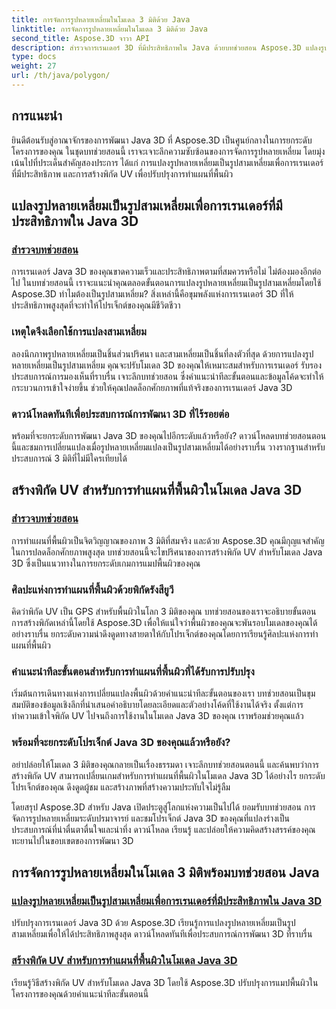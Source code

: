 ```yaml
---
title: การจัดการรูปหลายเหลี่ยมในโมเดล 3 มิติด้วย Java
linktitle: การจัดการรูปหลายเหลี่ยมในโมเดล 3 มิติด้วย Java
second_title: Aspose.3D จาวา API
description: สำรวจการเรนเดอร์ 3D ที่มีประสิทธิภาพใน Java ด้วยบทช่วยสอน Aspose.3D แปลงรูปหลายเหลี่ยมเป็นรูปสามเหลี่ยมและสร้างพิกัด UV เพื่อประสิทธิภาพสูงสุดและการทำแผนที่พื้นผิวที่ได้รับการปรับปรุง
type: docs
weight: 27
url: /th/java/polygon/
---
```

## การแนะนำ

ยินดีต้อนรับสู่อาณาจักรของการพัฒนา Java 3D ที่ Aspose.3D เป็นศูนย์กลางในการยกระดับโครงการของคุณ ในชุดบทช่วยสอนนี้ เราจะเจาะลึกความซับซ้อนของการจัดการรูปหลายเหลี่ยม โดยมุ่งเน้นไปที่ประเด็นสำคัญสองประการ ได้แก่ การแปลงรูปหลายเหลี่ยมเป็นรูปสามเหลี่ยมเพื่อการเรนเดอร์ที่มีประสิทธิภาพ และการสร้างพิกัด UV เพื่อปรับปรุงการทำแผนที่พื้นผิว

## แปลงรูปหลายเหลี่ยมเป็นรูปสามเหลี่ยมเพื่อการเรนเดอร์ที่มีประสิทธิภาพใน Java 3D

### [สำรวจบทช่วยสอน](./convert-polygons-triangles/)

การเรนเดอร์ Java 3D ของคุณขาดความเร็วและประสิทธิภาพตามที่สมควรหรือไม่ ไม่ต้องมองอีกต่อไป ในบทช่วยสอนนี้ เราจะแนะนำคุณตลอดขั้นตอนการแปลงรูปหลายเหลี่ยมเป็นรูปสามเหลี่ยมโดยใช้ Aspose.3D ทำไมต้องเป็นรูปสามเหลี่ยม? สิ่งเหล่านี้คือขุมพลังแห่งการเรนเดอร์ 3D ที่ให้ประสิทธิภาพสูงสุดที่จะทำให้โปรเจ็กต์ของคุณมีชีวิตชีวา

### เหตุใดจึงเลือกใช้การแปลงสามเหลี่ยม

ลองนึกภาพรูปหลายเหลี่ยมเป็นชิ้นส่วนปริศนา และสามเหลี่ยมเป็นชิ้นที่ลงตัวที่สุด ด้วยการแปลงรูปหลายเหลี่ยมเป็นรูปสามเหลี่ยม คุณจะปรับโมเดล 3D ของคุณให้เหมาะสมสำหรับการเรนเดอร์ รับรองประสบการณ์การมองเห็นที่ราบรื่น เจาะลึกบทช่วยสอน ซึ่งคำแนะนำทีละขั้นตอนและข้อมูลโค้ดจะทำให้กระบวนการเข้าใจง่ายขึ้น ช่วยให้คุณปลดล็อกศักยภาพที่แท้จริงของการเรนเดอร์ Java 3D

### ดาวน์โหลดทันทีเพื่อประสบการณ์การพัฒนา 3D ที่ไร้รอยต่อ

พร้อมที่จะยกระดับการพัฒนา Java 3D ของคุณไปอีกระดับแล้วหรือยัง? ดาวน์โหลดบทช่วยสอนตอนนี้และชมการเปลี่ยนแปลงเมื่อรูปหลายเหลี่ยมแปลงเป็นรูปสามเหลี่ยมได้อย่างราบรื่น วางรากฐานสำหรับประสบการณ์ 3 มิติที่ไม่มีใครเทียบได้

## สร้างพิกัด UV สำหรับการทำแผนที่พื้นผิวในโมเดล Java 3D

### [สำรวจบทช่วยสอน](./generate-uv-coordinates/)

การทำแผนที่พื้นผิวเป็นจิตวิญญาณของภาพ 3 มิติที่สมจริง และด้วย Aspose.3D คุณมีกุญแจสำคัญในการปลดล็อกศักยภาพสูงสุด บทช่วยสอนนี้จะไขปริศนาของการสร้างพิกัด UV สำหรับโมเดล Java 3D ซึ่งเป็นแนวทางในการยกระดับเกมการแมปพื้นผิวของคุณ

### ศิลปะแห่งการทำแผนที่พื้นผิวด้วยพิกัดรังสียูวี

คิดว่าพิกัด UV เป็น GPS สำหรับพื้นผิวในโลก 3 มิติของคุณ บทช่วยสอนของเราจะอธิบายขั้นตอนการสร้างพิกัดเหล่านี้โดยใช้ Aspose.3D เพื่อให้แน่ใจว่าพื้นผิวของคุณจะพันรอบโมเดลของคุณได้อย่างราบรื่น ยกระดับความน่าดึงดูดทางสายตาให้กับโปรเจ็กต์ของคุณโดยการเรียนรู้ศิลปะแห่งการทำแผนที่พื้นผิว

### คำแนะนำทีละขั้นตอนสำหรับการทำแผนที่พื้นผิวที่ได้รับการปรับปรุง

เริ่มต้นการเดินทางแห่งการเปลี่ยนแปลงพื้นผิวด้วยคำแนะนำทีละขั้นตอนของเรา บทช่วยสอนเป็นขุมสมบัติของข้อมูลเชิงลึกที่นำเสนอคำอธิบายโดยละเอียดและตัวอย่างโค้ดที่ใช้งานได้จริง ตั้งแต่การทำความเข้าใจพิกัด UV ไปจนถึงการใช้งานในโมเดล Java 3D ของคุณ เราพร้อมช่วยคุณแล้ว

### พร้อมที่จะยกระดับโปรเจ็กต์ Java 3D ของคุณแล้วหรือยัง?

อย่าปล่อยให้โมเดล 3 มิติของคุณกลายเป็นเรื่องธรรมดา เจาะลึกบทช่วยสอนตอนนี้ และค้นพบว่าการสร้างพิกัด UV สามารถเปลี่ยนเกมสำหรับการทำแผนที่พื้นผิวในโมเดล Java 3D ได้อย่างไร ยกระดับโปรเจ็กต์ของคุณ ดึงดูดผู้ชม และสร้างภาพที่สร้างความประทับใจไม่รู้ลืม

โดยสรุป Aspose.3D สำหรับ Java เปิดประตูสู่โลกแห่งความเป็นไปได้ ยอมรับบทช่วยสอน การจัดการรูปหลายเหลี่ยมระดับปรมาจารย์ และชมโปรเจ็กต์ Java 3D ของคุณที่แปลงร่างเป็นประสบการณ์ที่น่าตื่นตาตื่นใจและน่าทึ่ง ดาวน์โหลด เรียนรู้ และปล่อยให้ความคิดสร้างสรรค์ของคุณทะยานไปในขอบเขตของการพัฒนา 3D
## การจัดการรูปหลายเหลี่ยมในโมเดล 3 มิติพร้อมบทช่วยสอน Java
### [แปลงรูปหลายเหลี่ยมเป็นรูปสามเหลี่ยมเพื่อการเรนเดอร์ที่มีประสิทธิภาพใน Java 3D](./convert-polygons-triangles/)
ปรับปรุงการเรนเดอร์ Java 3D ด้วย Aspose.3D เรียนรู้การแปลงรูปหลายเหลี่ยมเป็นรูปสามเหลี่ยมเพื่อให้ได้ประสิทธิภาพสูงสุด ดาวน์โหลดทันทีเพื่อประสบการณ์การพัฒนา 3D ที่ราบรื่น
### [สร้างพิกัด UV สำหรับการทำแผนที่พื้นผิวในโมเดล Java 3D](./generate-uv-coordinates/)
เรียนรู้วิธีสร้างพิกัด UV สำหรับโมเดล Java 3D โดยใช้ Aspose.3D ปรับปรุงการแมปพื้นผิวในโครงการของคุณด้วยคำแนะนำทีละขั้นตอนนี้